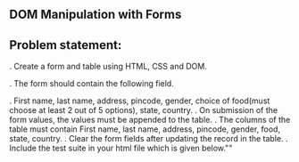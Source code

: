 DOM Manipulation with Forms
---------------------------
Problem statement:
-----------------
. Create a form and table using HTML, CSS and DOM.


. The form should contain the following field.


. First name, last name, address, pincode, gender, choice of food(must choose at least 2 out
  of 5 options), state, country.
. On submission of the form values, the values must be appended to the table.
. The columns of the table must contain First name, last name, address, pincode, gender,
  food, state, country.
. Clear the form fields after updating the record in the table.
. Include the test suite in your html file which is given below."</ul>"
